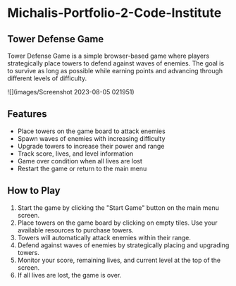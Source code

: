 # Michalis-Portfolio-2-Code-Institute

## Tower Defense Game

Tower Defense Game is a simple browser-based game where players strategically place towers to defend against waves of enemies. The goal is to survive as long as possible while earning points and advancing through different levels of difficulty.

![](images/Screenshot 2023-08-05 021951)

## Features

- Place towers on the game board to attack enemies
- Spawn waves of enemies with increasing difficulty
- Upgrade towers to increase their power and range
- Track score, lives, and level information
- Game over condition when all lives are lost
- Restart the game or return to the main menu

## How to Play

1. Start the game by clicking the "Start Game" button on the main menu screen.
2. Place towers on the game board by clicking on empty tiles. Use your available resources to purchase towers.
3. Towers will automatically attack enemies within their range.
4. Defend against waves of enemies by strategically placing and upgrading towers.
5. Monitor your score, remaining lives, and current level at the top of the screen.
6. If all lives are lost, the game is over.

